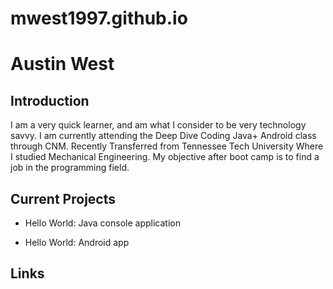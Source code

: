 # mwest1997.github.io

# Austin West

## Introduction

I am a very quick learner, and am what I consider to be very technology savvy. I am currently attending the Deep Dive Coding Java+ Android class through CNM. Recently Transferred from Tennessee Tech University Where I studied Mechanical Engineering. My objective after boot camp is to find a job in the programming field.

## Current Projects

* Hello World: Java console application

* Hello World: Android app

## Links